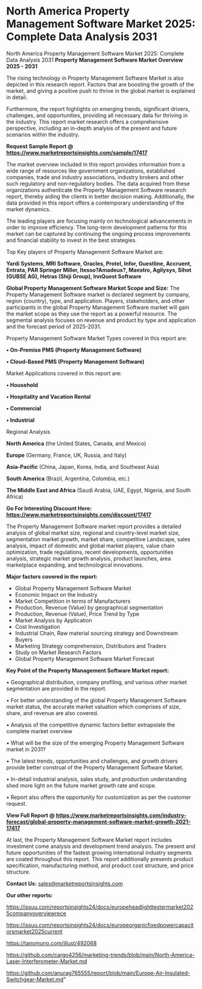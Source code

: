 # North America Property Management Software Market 2025: Complete Data Analysis 2031
 North America Property Management Software Market 2025: Complete Data Analysis 2031
<Strong> Property Management Software Market Overview 2025 - 2031</strong>

The rising technology in Property Management Software Market is also depicted in this research report. Factors that are boosting the growth of the market, and giving a positive push to thrive in the global market is explained in detail.

Furthermore, the report highlights on emerging trends, significant drivers, challenges, and opportunities, providing all necessary data for thriving in the industry. This report market research offers a comprehensive perspective, including an in-depth analysis of the present and future scenarios within the industry.

<strong>Request Sample Report @ <a href=https://www.marketreportsinsights.com/sample/17417>https://www.marketreportsinsights.com/sample/17417</a></strong>

The market overview included in this report provides information from a wide range of resources like government organizations, established companies, trade and industry associations, industry brokers and other such regulatory and non-regulatory bodies. The data acquired from these organizations authenticate the Property Management Software research report, thereby aiding the clients in better decision making. Additionally, the data provided in this report offers a contemporary understanding of the market dynamics.

The leading players are focusing mainly on technological advancements in order to improve efficiency. The long-term development patterns for this market can be captured by continuing the ongoing process improvements and financial stability to invest in the best strategies.

Top Key players of Property Management Software Market are:

<strong>Yardi Systems, MRI Software, Oracles, Protel, Infor, Guestline, Accruent, Entrata, PAR Springer Miller, Itesso?Amadeus?, Maestro, Agilysys, Sihot (GUBSE AG), Hetras (Shiji Group), InnQuest Software</strong>

<strong><b>Global Property Management Software Market Scope and Size:</b></strong>
The Property Management Software market is declared segment by company, region (country), type, and application. Players, stakeholders, and other participants in the global Property Management Software market will gain the market scope as they use the report as a powerful resource. The segmental analysis focuses on revenue and product by type and application and the forecast period of 2025-2031.

Property Management Software Market Types covered in this report are:

<strong>• On-Premise PMS (Property Management Software)

• Cloud-Based PMS (Property Management Software)</strong>

Market Applications covered in this report are:

<strong>• Household

• Hospitality and Vacation Rental

• Commercial

• Industrial</strong> 

Regional Analysis

<strong>North America</strong> (the United States, Canada, and Mexico)

<strong>Europe</strong> (Germany, France, UK, Russia, and Italy)

<strong>Asia-Pacific</strong> (China, Japan, Korea, India, and Southeast Asia)

<strong>South America</strong> (Brazil, Argentina, Colombia, etc.)

<strong>The Middle East and Africa</strong> (Saudi Arabia, UAE, Egypt, Nigeria, and South Africa)

<strong>Go For Interesting Discount Here: <a href=https://www.marketreportsinsights.com/discount/17417>https://www.marketreportsinsights.com/discount/17417</a></strong>

The Property Management Software market report provides a detailed analysis of global market size, regional and country-level market size, segmentation market growth, market share, competitive Landscape, sales analysis, impact of domestic and global market players, value chain optimization, trade regulations, recent developments, opportunities analysis, strategic market growth analysis, product launches, area marketplace expanding, and technological innovations.

<strong><b>Major factors covered in the report:</b></strong>
<ul>
  <li>Global Property Management Software Market </li>
  <li>Economic Impact on the Industry</li>
  <li>Market Competition in terms of Manufacturers</li>
  <li>Production, Revenue (Value) by geographical segmentation</li>
  <li>Production, Revenue (Value), Price Trend by Type</li>
  <li>Market Analysis by Application</li>
  <li>Cost Investigation</li>
  <li>Industrial Chain, Raw material sourcing strategy and Downstream Buyers</li>
  <li>Marketing Strategy comprehension, Distributors and Traders</li>
  <li>Study on Market Research Factors</li>
  <li>Global Property Management Software Market Forecast</li>
</ul>

<strong><b>Key Point of the Property Management Software Market report:</b></strong>

• Geographical distribution, company profiling, and various other market segmentation are provided in the report.

• For better understanding of the global Property Management Software market status, the accurate market valuation which comprises of size, share, and revenue are also covered.

• Analysis of the competitive dynamic factors better extrapolate the complete market overview

• What will be the size of the emerging Property Management Software market in 2031?

• The latest trends, opportunities and challenges, and growth drivers provide better construal of the Property Management Software Market.

• In-detail industrial analysis, sales study, and production understanding shed more light on the future market growth rate and scope.

• Report also offers the opportunity for customization as per the customer request.

<strong><b>View Full Report @ <a href=https://www.marketreportsinsights.com/industry-forecast/global-property-management-software-market-growth-2021-17417>https://www.marketreportsinsights.com/industry-forecast/global-property-management-software-market-growth-2021-17417</a></b></strong>


At last, the Property Management Software Market report includes investment come analysis and development trend analysis. The present and future opportunities of the fastest growing international industry segments are coated throughout this report. This report additionally presents product specification, manufacturing method, and product cost structure, and price structure.

<strong>Contact Us:</strong>
sales@marketreportsinsights.com

<strong>Our other reports:</strong>

<a href=https://issuu.com/reportsinsights24/docs/europeheadlighttestermarket2025companyoverviewrece>https://issuu.com/reportsinsights24/docs/europeheadlighttestermarket2025companyoverviewrece</a>

<a href=https://issuu.com/reportsinsights24/docs/europeorganicfixedpowercapacitorsmarket2025current>https://issuu.com/reportsinsights24/docs/europeorganicfixedpowercapacitorsmarket2025current</a>

<a href=https://tanomuno.com/illust/492068>https://tanomuno.com/illust/492068</a>

<a href=https://github.com/cargo4256/marketing-trends/blob/main/North-America-Laser-Interferometer-Market.md>https://github.com/cargo4256/marketing-trends/blob/main/North-America-Laser-Interferometer-Market.md</a>

<a href=https://github.com/anurag765555/report/blob/main/Europe-Air-Insulated-Switchgear-Market.md>https://github.com/anurag765555/report/blob/main/Europe-Air-Insulated-Switchgear-Market.md</a>"
